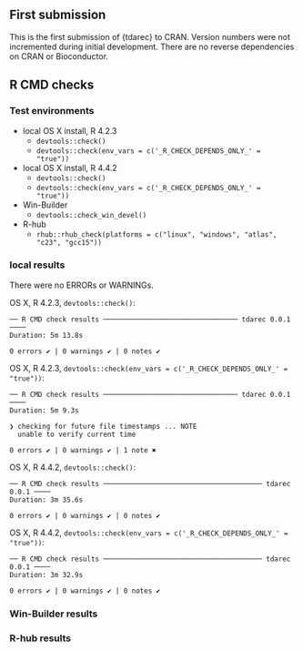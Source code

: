## First submission

This is the first submission of {tdarec} to CRAN.
Version numbers were not incremented during initial development.
There are no reverse dependencies on CRAN or Bioconductor.

## R CMD checks

### Test environments

* local OS X install, R 4.2.3
  * `devtools::check()`
  * `devtools::check(env_vars = c('_R_CHECK_DEPENDS_ONLY_' = "true"))`
* local OS X install, R 4.4.2
  * `devtools::check()`
  * `devtools::check(env_vars = c('_R_CHECK_DEPENDS_ONLY_' = "true"))`
* Win-Builder
  * `devtools::check_win_devel()`
* R-hub
  * `rhub::rhub_check(platforms = c("linux", "windows", "atlas", "c23", "gcc15"))`

### local results

There were no ERRORs or WARNINGs.

OS X, R 4.2.3, `devtools::check()`:

```
── R CMD check results ───────────────────────────────── tdarec 0.0.1 ────
Duration: 5m 13.8s

0 errors ✔ | 0 warnings ✔ | 0 notes ✔
```

OS X, R 4.2.3, `devtools::check(env_vars = c('_R_CHECK_DEPENDS_ONLY_' = "true"))`:

```
── R CMD check results ───────────────────────────────── tdarec 0.0.1 ────
Duration: 5m 9.3s

❯ checking for future file timestamps ... NOTE
  unable to verify current time

0 errors ✔ | 0 warnings ✔ | 1 note ✖
```

OS X, R 4.4.2, `devtools::check()`:

```
── R CMD check results ─────────────────────────────────────── tdarec 0.0.1 ────
Duration: 3m 35.6s

0 errors ✔ | 0 warnings ✔ | 0 notes ✔
```

OS X, R 4.4.2, `devtools::check(env_vars = c('_R_CHECK_DEPENDS_ONLY_' = "true"))`:

```
── R CMD check results ─────────────────────────────────────── tdarec 0.0.1 ────
Duration: 3m 32.9s

0 errors ✔ | 0 warnings ✔ | 0 notes ✔
```

### Win-Builder results



### R-hub results


